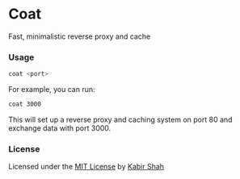 # Coat

Fast, minimalistic reverse proxy and cache

### Usage

```sh
coat <port>
```

For example, you can run:

```sh
coat 3000
```

This will set up a reverse proxy and caching system on port 80 and exchange data with port 3000.

### License

Licensed under the [MIT License](https://kbrsh.github.io/license) by [Kabir Shah](https://kabir.ml)
